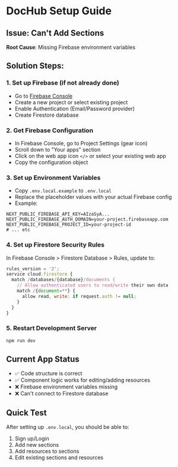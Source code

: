 # DocHub Setup Guide

## Issue: Can't Add Sections

**Root Cause**: Missing Firebase environment variables

## Solution Steps:

### 1. Set up Firebase (if not already done)
- Go to [Firebase Console](https://console.firebase.google.com/)
- Create a new project or select existing project
- Enable Authentication (Email/Password provider)
- Create Firestore database

### 2. Get Firebase Configuration
- In Firebase Console, go to Project Settings (gear icon)
- Scroll down to "Your apps" section
- Click on the web app icon `</>` or select your existing web app
- Copy the configuration object

### 3. Set up Environment Variables
- Copy `.env.local.example` to `.env.local`
- Replace the placeholder values with your actual Firebase config
- Example:
```
NEXT_PUBLIC_FIREBASE_API_KEY=AIzaSyA...
NEXT_PUBLIC_FIREBASE_AUTH_DOMAIN=your-project.firebaseapp.com
NEXT_PUBLIC_FIREBASE_PROJECT_ID=your-project-id
# ... etc
```

### 4. Set up Firestore Security Rules
In Firebase Console > Firestore Database > Rules, update to:
```javascript
rules_version = '2';
service cloud.firestore {
  match /databases/{database}/documents {
    // Allow authenticated users to read/write their own data
    match /{document=**} {
      allow read, write: if request.auth != null;
    }
  }
}
```

### 5. Restart Development Server
```bash
npm run dev
```

## Current App Status
- ✅ Code structure is correct
- ✅ Component logic works for editing/adding resources
- ❌ Firebase environment variables missing
- ❌ Can't connect to Firestore database

## Quick Test
After setting up `.env.local`, you should be able to:
1. Sign up/Login
2. Add new sections
3. Add resources to sections
4. Edit existing sections and resources
